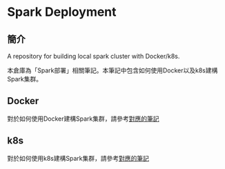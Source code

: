 # Spark Deployment

## 簡介

A repository for building local spark cluster with Docker/k8s.

本倉庫為「Spark部署」相關筆記。本筆記中包含如何使用Docker以及k8s建構Spark集群。

## Docker

對於如何使用Docker建構Spark集群，請參考[對應的筆記](./docker/README.md)

## k8s

對於如何使用k8s建構Spark集群，請參考[對應的筆記](./k8s/README.md)
